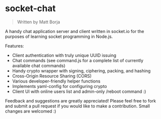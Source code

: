 socket-chat
===========
> Written by Matt Borja

A handy chat application server and client written in socket.io for the purposes of learning socket programming in Node.js.

Features:
- Client authentication with truly unique UUID issuing
- Chat commands (see command.js for a complete list of currently available chat commands)
- Handy crypto wrapper with signing, ciphering, packing, and hashing
- Cross-Origin Resource Sharing (CORS)
- Various developer-friendly helper functions
- Implements yaml-config for configuring crypto
- Client UI with online users list and admin-only /reboot command :)

Feedback and suggestions are greatly appreciated! Please feel free to fork and submit a pull request if you would like to make a contribution. Small changes are welcomed :)
